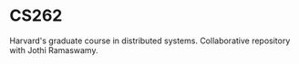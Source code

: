 # CS262
Harvard's graduate course in distributed systems. Collaborative repository with Jothi Ramaswamy.
